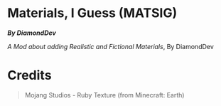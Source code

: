 # Materials, I Guess (MATSIG)
**_By DiamondDev_**

_A Mod about adding Realistic and Fictional Materials_, By DiamondDev


# Credits
> Mojang Studios - Ruby Texture (from Minecraft: Earth)

